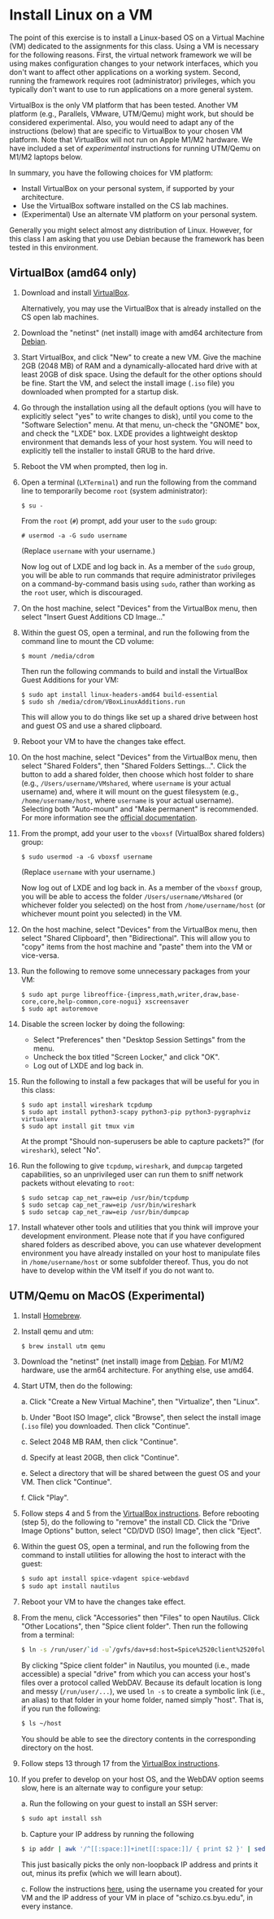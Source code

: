 # Install Linux on a VM

The point of this exercise is to install a Linux-based OS on a Virtual Machine
(VM) dedicated to the assignments for this class.  Using a VM is necessary for
the following reasons.  First, the virtual network framework we will be using
makes configuration changes to your network interfaces, which you don't want to
affect other applications on a working system.  Second, running the framework
requires root (administrator) privileges, which you typically don't want to use
to run applications on a more general system.

VirtualBox is the only VM platform that has been tested.  Another VM platform
(e.g., Parallels, VMware, UTM/Qemu) might work, but should be considered
experimental.  Also, you would need to adapt any of the instructions (below)
that are specific to VirtualBox to your chosen VM platform.  Note that
VirtualBox will not run on Apple M1/M2 hardware.  We have included a set of
_experimental_ instructions for running UTM/Qemu on M1/M2 laptops below.

In summary, you have the following choices for VM platform:

 - Install VirtualBox on your personal system, if supported by your
   architecture.
 - Use the VirtualBox software installed on the CS lab machines.
 - (Experimental) Use an alternate VM platform on your personal system.

Generally you might select almost any distribution of Linux.  However, for this
class I am asking that you use Debian because the framework has been tested in
this environment.


## VirtualBox (amd64 only)

1. Download and install
   [VirtualBox](https://www.virtualbox.org/wiki/Downloads).

   Alternatively, you may use the VirtualBox that is already installed on the
   CS open lab machines.

2. Download the "netinst" (net install) image with amd64 architecture from
   [Debian](https://www.debian.org/releases/stable/debian-installer/).

3. Start VirtualBox, and click "New" to create a new VM.  Give the machine 2GB
   (2048 MB) of RAM and a dynamically-allocated hard drive with at least 20GB
   of disk space.  Using the default for the other options should be fine.
   Start the VM, and select the install image (`.iso` file) you downloaded when
   prompted for a startup disk.

4. Go through the installation using all the default options (you will have to
   explicitly select "yes" to write changes to disk), until you come to the
   "Software Selection" menu.  At that menu, un-check the "GNOME" box, and
   check the "LXDE" box. LXDE provides a lightweight desktop environment that
   demands less of your host system.  You will need to explicitly tell the
   installer to install GRUB to the hard drive.

5. Reboot the VM when prompted, then log in.

6. Open a terminal (`LXTerminal`) and run the following from the command line
   to temporarily become `root` (system administrator):

   ```
   $ su -
   ```

   From the `root` (`#`) prompt, add your user to the `sudo` group:

   ```
   # usermod -a -G sudo username
   ```

   (Replace `username` with your username.)

   Now log out of LXDE and log back in.  As a member of the `sudo` group, you
   will be able to run commands that require administrator privileges on a
   command-by-command basis using `sudo`, rather than working as the `root`
   user, which is discouraged.

7. On the host machine, select "Devices" from the VirtualBox menu, then select
   "Insert Guest Additions CD Image..."

8. Within the guest OS, open a terminal, and run the following from the command
   line to mount the CD volume:

   ```
   $ mount /media/cdrom
   ```

   Then run the following commands to build and install the VirtualBox Guest
   Additions for your VM:

   ```
   $ sudo apt install linux-headers-amd64 build-essential
   $ sudo sh /media/cdrom/VBoxLinuxAdditions.run
   ```

   This will allow you to do things like set up a shared drive between host and
   guest OS and use a shared clipboard.

9. Reboot your VM to have the changes take effect.

10. On the host machine, select "Devices" from the VirtualBox menu, then select
    "Shared Folders", then "Shared Folders Settings...".  Click the button to
    add a shared folder, then choose which host folder to share (e.g.,
    `/Users/username/VMshared`, where `username` is your actual username) and,
    where it will mount on the guest filesystem (e.g., `/home/username/host`,
    where `username` is your actual username).  Selecting both "Auto-mount" and
    "Make permanent" is recommended.  For more information see the
    [official documentation](https://docs.oracle.com/en/virtualization/virtualbox/6.0/user/sharedfolders.html).
 
11. From the prompt, add your user to the `vboxsf` (VirtualBox shared folders)
    group:

    ```
    $ sudo usermod -a -G vboxsf username
    ```

    (Replace `username` with your username.)

    Now log out of LXDE and log back in.  As a member of the `vboxsf` group,
    you will be able to access the folder `/Users/username/VMshared` (or
    whichever folder you selected) on the host from `/home/username/host` (or
    whichever mount point you selected) in the VM.

12. On the host machine, select "Devices" from the VirtualBox menu, then select
    "Shared Clipboard", then "Bidirectional". This will allow you to "copy" items
    from the host machine and "paste" them into the VM or vice-versa.

13. Run the following to remove some unnecessary
    packages from your VM:

    ```
    $ sudo apt purge libreoffice-{impress,math,writer,draw,base-core,core,help-common,core-nogui} xscreensaver
    $ sudo apt autoremove
    ```

14. Disable the screen locker by doing the following:
    - Select "Preferences" then "Desktop Session Settings" from the menu.
    - Uncheck the box titled "Screen Locker," and click "OK".
    - Log out of LXDE and log back in.

15. Run the following to install a few packages that will be useful for you in
    this class:

    ```
    $ sudo apt install wireshark tcpdump
    $ sudo apt install python3-scapy python3-pip python3-pygraphviz virtualenv
    $ sudo apt install git tmux vim
    ```

    At the prompt "Should non-superusers be able to capture packets?" (for
    `wireshark`), select "No".

16. Run the following to give `tcpdump`, `wireshark`, and `dumpcap` targeted
    capabilities, so an unprivileged user can run them to sniff network packets
    without elevating to `root`:
    ```
    $ sudo setcap cap_net_raw=eip /usr/bin/tcpdump
    $ sudo setcap cap_net_raw=eip /usr/bin/wireshark
    $ sudo setcap cap_net_raw=eip /usr/bin/dumpcap
    ```

17. Install whatever other tools and utilities that you think will improve your
    development environment.  Please note that if you have configured shared folders
    as described above, you can use whatever development environment you have already
    installed on your host to manipulate files in `/home/username/host` or some
    subfolder thereof.  Thus, you do not have to develop within the VM itself if you
    do not want to.


## UTM/Qemu on MacOS (Experimental)

1. Install [Homebrew](https://brew.sh/).

2. Install qemu and utm:
   ```bash
   $ brew install utm qemu
   ```

3. Download the "netinst" (net install) image from
   [Debian](https://www.debian.org/releases/stable/debian-installer/).
   For M1/M2 hardware, use the arm64 architecture.  For anything else, use
   amd64.

4. Start UTM, then do the following:

   a. Click "Create a New Virtual Machine", then "Virtualize", then "Linux".

   b. Under "Boot ISO Image", click "Browse", then select the install image
      (`.iso` file) you downloaded.  Then click "Continue".

   c. Select 2048 MB RAM, then click "Continue".

   d. Specify at least 20GB, then click "Continue".

   e. Select a directory that will be shared between the guest OS and your VM.
      Then click "Continue".

   f. Click "Play".

5. Follow steps 4 and 5 from the [VirtualBox instructions](#virtualbox-amd64-only).
   Before rebooting (step 5), do the following to "remove" the install CD.
   Click the "Drive Image Options" button, select "CD/DVD (ISO) Image", then click
   "Eject".

6. Within the guest OS, open a terminal, and run the following from the command
   to install utilities for allowing the host to interact with the guest:

   ```bash
   $ sudo apt install spice-vdagent spice-webdavd
   $ sudo apt install nautilus
   ```

7. Reboot your VM to have the changes take effect.

8. From the menu, click "Accessories" then "Files" to open Nautilus.  Click
   "Other Locations", then "Spice client folder".  Then run the following from
    a terminal:

    ```bash
    $ ln -s /run/user/`id -u`/gvfs/dav+sd:host=Spice%2520client%2520folder._webdav._tcp.local ~/host
    ```

    By clicking "Spice client folder" in Nautilus, you mounted (i.e., made
    accessible) a special "drive" from which you can access your host's files
    over a protocol called WebDAV.  Because its default location is long and
    messy (`/run/user/...`), we used `ln -s` to create a symbolic link (i.e.,
    an alias) to that folder in your home folder, named simply "host".  That
    is, if you run the following:

    ```bash
    $ ls ~/host
    ```

    You should be able to see the directory contents in the corresponding
    directory on the host.

9. Follow steps 13 through 17 from the
   [VirtualBox instructions](#virtualbox-amd64-only).

10. If you prefer to develop on your host OS, and the WebDAV option seems slow,
    here is an alternate way to configure your setup:

    a. Run the following on your guest to install an SSH server:

       ```bash
       $ sudo apt install ssh
       ```

    b. Capture your IP address by running the following

       ```bash
       $ ip addr | awk '/^[[:space:]]+inet[[:space:]]/ { print $2 }' | sed -n '/^127/b;s:/[[:digit:]]\+::;
       ```

       This just basically picks the only non-loopback IP address and prints it
       out, minus its prefix (which we will learn about).

    c. Follow the instructions
       [here](https://github.com/kentseamons/byu-cs324-f2022/tree/master/contrib/vscode-setup),
       using the username you created for your VM and the IP address of your VM
       in place of "schizo.cs.byu.edu", in every instance.
